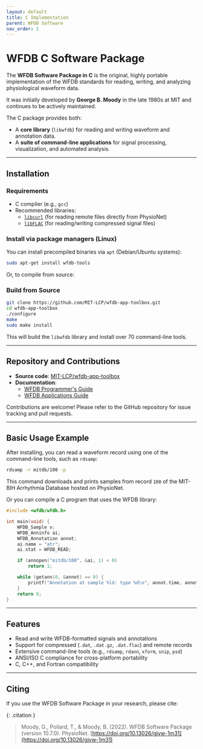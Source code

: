 ```yaml
---
layout: default
title: C Implementation
parent: WFDB Software
nav_order: 1
---
```


# WFDB C Software Package

The **WFDB Software Package in C** is the original, highly portable implementation of the WFDB standards for reading, writing, and analyzing physiological waveform data.

It was initially developed by **George B. Moody** in the late 1980s at MIT and continues to be actively maintained.

The C package provides both:

- A **core library** (`libwfdb`) for reading and writing waveform and annotation data.
- A **suite of command-line applications** for signal processing, visualization, and automated analysis.

---

## Installation

### Requirements

- C compiler (e.g., `gcc`)
- Recommended libraries:
  - [`libcurl`](https://curl.se/libcurl/) (for reading remote files directly from PhysioNet)
  - [`libFLAC`](https://xiph.org/flac/) (for reading/writing compressed signal files)

### Install via package managers (Linux)

You can install precompiled binaries via `apt` (Debian/Ubuntu systems):

```bash
sudo apt-get install wfdb-tools
```

Or, to compile from source:

### Build from Source

```bash
git clone https://github.com/MIT-LCP/wfdb-app-toolbox.git
cd wfdb-app-toolbox
./configure
make
sudo make install
```

This will build the `libwfdb` library and install over 70 command-line tools.

---

## Repository and Contributions

- **Source code**: [MIT-LCP/wfdb-app-toolbox](https://github.com/MIT-LCP/wfdb-app-toolbox)
- **Documentation**:
  - [WFDB Programmer's Guide](https://physionet.org/physiotools/wpg/)
  - [WFDB Applications Guide](https://physionet.org/physiotools/wag/)

Contributions are welcome! Please refer to the GitHub repository for issue tracking and pull requests.

---

## Basic Usage Example

After installing, you can read a waveform record using one of the command-line tools, such as `rdsamp`:

```bash
rdsamp -r mitdb/100 -p
```

This command downloads and prints samples from record `100` of the MIT-BIH Arrhythmia Database hosted on PhysioNet.

Or you can compile a C program that uses the WFDB library:

```c
#include <wfdb/wfdb.h>

int main(void) {
    WFDB_Sample v;
    WFDB_Anninfo ai;
    WFDB_Annotation annot;
    ai.name = "atr";
    ai.stat = WFDB_READ;

    if (annopen("mitdb/100", &ai, 1) < 0)
        return 1;

    while (getann(0, &annot) == 0) {
        printf("Annotation at sample %ld: type %d\n", annot.time, annot.anntyp);
    }
    return 0;
}
```

---

## Features

- Read and write WFDB-formatted signals and annotations
- Support for compressed (`.dat`, `.dat.gz`, `.dat.flac`) and remote records
- Extensive command-line tools (e.g., `rdsamp`, `rdann`, `xform`, `snip`, `psd`)
- ANSI/ISO C compliance for cross-platform portability
- C, C++, and Fortran compatibility

---

## Citing

If you use the WFDB Software Package in your research, please cite:

{: .citation }
> Moody, G., Pollard, T., & Moody, B. (2022). WFDB Software Package (version 10.7.0). PhysioNet. [https://doi.org/10.13026/gjvw-1m31](https://doi.org/10.13026/gjvw-1m31)

